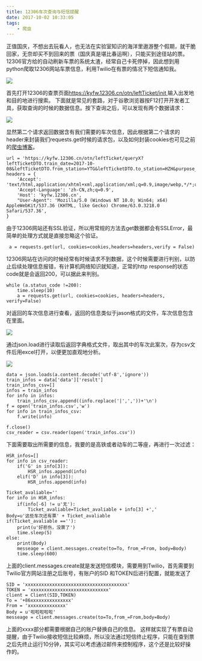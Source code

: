 ```yaml
---
title: 12306车次查询与短信提醒
date: 2017-10-02 10:33:05
tags:
	- 爬虫
---
```

正值国庆，不想出去玩看人，也无法在实验室知识的海洋里遨游整个假期，就干脆回家，无奈却买不到回来的票（国庆真是堪比春运啊），只能买到途径站的票。12306官方给的自动刷新车票的系统太渣，经常自己卡死停掉，因此想到用python爬取12306网站车票信息，利用Twilio在有票的情况下短信通知我。

![](https://i.imgur.com/DzxBB97.png)

<!-- more -->

首先打开12306的查票页面[https://kyfw.12306.cn/otn/leftTicket/init ](https://kyfw.12306.cn/otn/leftTicket/init )输入出发地和目的地进行搜索。
下面就是常见的套路，对于谷歌浏览器按F12打开开发者工具，获取查询的时候的数据信息。按下查询之后，可以发现有两个数据请求：

![](https://i.imgur.com/fGEXVjb.png)

显然第二个请求返回数据含有我们需要的车次信息，因此根据第二个请求的header来封装我们requests.get时候的请求包，以及如何封装cookies也可见之前的[爬虫博客](http://blog.lkj666.top/2017/08/08/也看战狼2：爬取豆瓣影评做词云/#more)。


	url = 'https://kyfw.12306.cn/otn/leftTicket/queryX?leftTicketDTO.train_date=2017-10-08&leftTicketDTO.from_station=YTG&leftTicketDTO.to_station=HZH&purpose_codes=ADULT'
	headers = {
	    'Accept': 'text/html,application/xhtml+xml,application/xml;q=0.9,image/webp,*/*;q=0.9',
	    'Accept-Language': 'zh-CN,zh;q=0.9',
	    'Host': 'kyfw.12306.cn',
	    "User-Agent": 'Mozilla/5.0 (Windows NT 10.0; Win64; x64) AppleWebKit/537.36 (KHTML, like Gecko) Chrome/63.0.3218.0 Safari/537.36',
	}

由于12306网站还有SSL验证，所以用常规的方法去get数据都会有SSLError，最简单的处理方式就是直接忽略这个验证。

	 a = requests.get(url, cookies=cookies,headers=headers,verify = False)

12306网站在访问的时候经常有时候请求不到数据，这个时候需要进行判别，以防止后续处理信息报错，有计算机网络知识就知道，正常的http response的状态code就是会返回200，可以据此来判别。

    while (a.status_code !=200):
        time.sleep(10)
        a = requests.get(url, cookies=cookies, headers=headers, verify=False)

对返回的车次信息进行查看，返回的信息类似于jason格式的文件，车次信息包含在里面。

![](https://i.imgur.com/PESBfPR.png)

通过json.load进行读取后返回字典格式文件，取出其中的车次此案次，存为csv文件后用excel打开，以便更加直观地分析。

![](https://i.imgur.com/PpUZ7Qk.png)

	data = json.loads(a.content.decode('utf-8','ignore'))
    train_infos = data['data']['result']
    train_infos_csv=[]
    infos = train_infos
    for info in infos:
        train_infos_csv.append((info.replace('|',','))+'\n')
    f = open('train_infos.csv','w')
    for info in train_infos_csv:
        f.write(info)

    f.close()
    csv_reader = csv.reader(open('train_infos.csv'))

下面需要取出所需要的信息，我要的是高铁或者动车的二等座，再进行一次过滤：

	HSR_infos=[]
    for info in csv_reader:
        if('G' in info[3]):
            HSR_infos.append(info)
        elif('D' in info[3]):
            HSR_infos.append(info)

    Ticket_avaliable=''
    for info in HSR_infos:
        if(info[-6] != u'无'):
            Ticket_avaliable=Ticket_avaliable + info[3] +','
    Body=u'这些车次还有票' + Ticket_avaliable
    if(Ticket_avaliable ==''):
        print(u'好悲伤，没票了')
        time.sleep(5)
    else:
        print(Body)
        messeage = client.messages.create(to=To, from_=From, body=Body)
        time.sleep(600)

上面的client.messages.create就是发送短信模块，需要用到Twilio，首先需要到Twilio官方网站注册之后账号，有账户的SID 和TOKEN后进行配置，就能发送了

	SID = 'xxxxxxxxxxxxxxxxxxxxxxxxxxxxxxxxxxxxxx'
	TOKEN = 'xxxxxxxxxxxxxxxxxxxxxxxxxxxxx'
	client = Client(SID,TOKEN)
	To = '+86xxxxxxxxxxxxxxx'
	From = 'xxxxxxxxxxxxxx'
	Body = u'啦啦啦啦啦'
	messeage = client.messages.create(to=To,from_=From,body=Body)

上面的xxxx部分都需要根据自己的账户替换自己的信息。
这样就实现了有票自动提醒，由于Twilio接收短信比较麻烦，所以没法通过短信终止程序，只能在查到票之后先终止运行10分钟，其实可以考虑通过邮件来控制程序，这个还是比较好操作的。